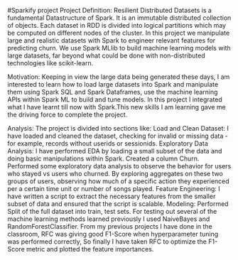 #Sparkify project
Project Definition: Resilient Distributed Datasets is a fundamental Datastructure of Spark. It is an immutable distributed 
collection of objects. Each dataset in RDD is divided into logical partitions which may be computed on different nodes of the cluster.
In this project we manipulate large and realistic datasets with Spark to engineer relevant features for predicting churn. We use Spark
MLlib to build machine learning models with large datasets, far beyond what could be done with non-distributed technologies like
scikit-learn.

Motivation: Keeping in view the large data being generated these days, I am interested to learn how to load large datasets into Spark 
and manipulate them using Spark SQL and Spark Dataframes, use the machine learning APIs within Spark ML to build and tune models. In 
this project I integrated what I have learnt till now with Spark.This new skills I am learning gave me the driving force to complete 
the project.

Analysis: The project is divided into sections like: Load and Clean Dataset: I have loaded and cleaned the dataset, checking for
invalid or missing data - for example, records without userids or sessionids. Exploratory Data Analysis: I have performed EDA by 
loading a small subset of the data and doing basic manipulations within Spark. Created a column Churn. Performed some exploratory 
data analysis to observe the behavior for users who stayed vs users who churned. By exploring aggregates on these two groups of users, 
observing how much of a specific action they experienced per a certain time unit or number of songs played. Feature Engineering: I have
written a script to extract the necessary features from the smaller subset of data and ensured that the script is scalable.
Modeling: Performed Split of the full dataset into train, test sets. For testing out several of the machine learning methods learned
previously I used NaiveBayes and RandomForestClassifier. From my previous projects I have done in the classroom, RFC was giving good
F1-Score when hyperparameter tuning was performed correctly, So finally I have taken RFC to optimize the F1-Score metric and plotted
the feature importances.

